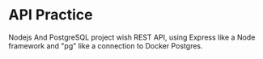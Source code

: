 # API Practice

Nodejs And PostgreSQL project wish REST API, using Express like a Node framework and "pg" like a connection to Docker Postgres.
